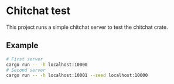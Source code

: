 # Chitchat test

This project runs a simple chitchat server
to test the chitchat crate.


## Example

```bash
# First server
cargo run -- -h localhost:10000
# Second server
cargo run -- -h localhost:10001 --seed localhost:10000
```
